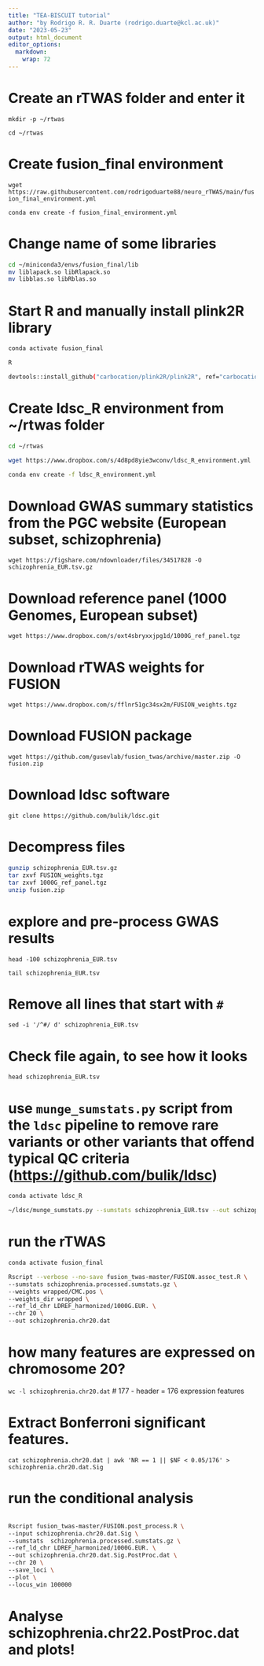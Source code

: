 ```yaml
---
title: "TEA-BISCUIT tutorial"
author: "by Rodrigo R. R. Duarte (rodrigo.duarte@kcl.ac.uk)"
date: "2023-05-23"
output: html_document
editor_options: 
  markdown: 
    wrap: 72
---
```




# Create an rTWAS folder and enter it

`mkdir -p ~/rtwas`

`cd ~/rtwas`

# Create fusion_final environment

`wget https://raw.githubusercontent.com/rodrigoduarte88/neuro_rTWAS/main/fusion_final_environment.yml`

`conda env create -f fusion_final_environment.yml`

# Change name of some libraries


```bash
cd ~/miniconda3/envs/fusion_final/lib 
mv liblapack.so libRlapack.so 
mv libblas.so libRblas.so
```

# Start R and manually install plink2R library


```bash
conda activate fusion_final

R

devtools::install_github("carbocation/plink2R/plink2R", ref="carbocation-permit-r361")
```

# Create ldsc_R environment from \~/rtwas folder


```bash
cd ~/rtwas

wget https://www.dropbox.com/s/4d8pd8yie3wconv/ldsc_R_environment.yml 

conda env create -f ldsc_R_environment.yml
```

# Download GWAS summary statistics from the PGC website (European subset, schizophrenia)

`wget https://figshare.com/ndownloader/files/34517828 -O schizophrenia_EUR.tsv.gz`

# Download reference panel (1000 Genomes, European subset)

`wget https://www.dropbox.com/s/oxt4sbryxxjpg1d/1000G_ref_panel.tgz`

# Download rTWAS weights for FUSION

`wget https://www.dropbox.com/s/fflnr51gc34sx2m/FUSION_weights.tgz`

# Download FUSION package

`wget https://github.com/gusevlab/fusion_twas/archive/master.zip -O fusion.zip`

# Download ldsc software

`git clone https://github.com/bulik/ldsc.git`

# Decompress files


```bash
gunzip schizophrenia_EUR.tsv.gz 
tar zxvf FUSION_weights.tgz 
tar zxvf 1000G_ref_panel.tgz 
unzip fusion.zip
```

# explore and pre-process GWAS results

`head -100 schizophrenia_EUR.tsv`

`tail schizophrenia_EUR.tsv`

# Remove all lines that start with `#`

`sed -i '/^#/ d' schizophrenia_EUR.tsv`

# Check file again, to see how it looks 

`head schizophrenia_EUR.tsv`

# use `munge_sumstats.py` script from the `ldsc` pipeline to remove rare variants or other variants that offend typical QC criteria (<https://github.com/bulik/ldsc>)


```bash
conda activate ldsc_R 

~/ldsc/munge_sumstats.py --sumstats schizophrenia_EUR.tsv --out schizophrenia.processed --snp ID --a1 A1 --a2 A2 --p PVAL --N-col NEFF --info IMPINFO --chunksize 500000

```

# run the rTWAS


```bash
conda activate fusion_final

Rscript --verbose --no-save fusion_twas-master/FUSION.assoc_test.R \
--sumstats schizophrenia.processed.sumstats.gz \
--weights wrapped/CMC.pos \
--weights_dir wrapped \
--ref_ld_chr LDREF_harmonized/1000G.EUR. \
--chr 20 \
--out schizophrenia.chr20.dat

```

# how many features are expressed on chromosome 20?

`wc -l schizophrenia.chr20.dat` \# 177 - header = 176 expression
features

# Extract Bonferroni significant features.

`cat schizophrenia.chr20.dat | awk 'NR == 1 || $NF < 0.05/176' > schizophrenia.chr20.dat.Sig`

# run the conditional analysis


```bash

Rscript fusion_twas-master/FUSION.post_process.R \
--input schizophrenia.chr20.dat.Sig \
--sumstats  schizophrenia.processed.sumstats.gz \
--ref_ld_chr LDREF_harmonized/1000G.EUR. \
--out schizophrenia.chr20.dat.Sig.PostProc.dat \
--chr 20 \
--save_loci \
--plot \
--locus_win 100000 

```

# Analyse schizophrenia.chr22.PostProc.dat and plots!
